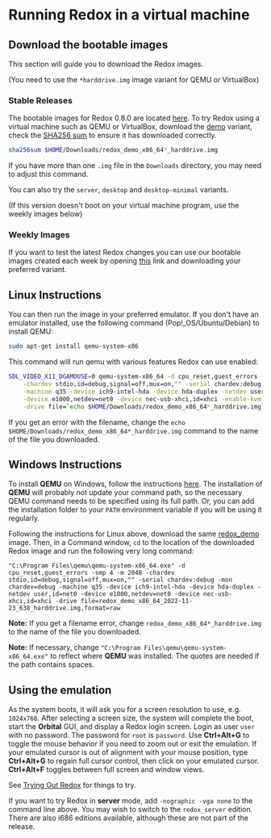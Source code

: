 # Running Redox in a virtual machine

## Download the bootable images

This section will guide you to download the Redox images.

(You need to use the `*harddrive.img` image variant for QEMU or VirtualBox)

### Stable Releases

The bootable images for Redox 0.8.0 are located [here](https://static.redox-os.org/releases/0.8.0/x86_64/). To try Redox using a virtual machine such as QEMU or VirtualBox, download the [demo](https://static.redox-os.org/releases/0.8.0/x86_64/redox_demo_x86_64_2022-11-23_638_harddrive.img) variant, check the [SHA256 sum](https://static.redox-os.org/releases/0.8.0/x86_64/SHA256SUM) to ensure it has downloaded correctly.

```sh
sha256sum $HOME/Downloads/redox_demo_x86_64*_harddrive.img
```

If you have more than one `.img` file in the `Downloads` directory, you may need to adjust this command.

You can also try the `server`, `desktop` and `desktop-minimal` variants.

(If this version doesn't boot on your virtual machine program, use the weekly images below)

### Weekly Images

If you want to test the latest Redox changes you can use our bootable images created each week by opening [this](https://static.redox-os.org/img) link and downloading your preferred variant.

## Linux Instructions

You can then run the image in your preferred emulator. If you don't have an emulator installed, use the following command (Pop!_OS/Ubuntu/Debian) to install QEMU:

```sh
sudo apt-get install qemu-system-x86
```

This command will run qemu with various features Redox can use enabled:

```sh
SDL_VIDEO_X11_DGAMOUSE=0 qemu-system-x86_64 -d cpu_reset,guest_errors -smp 4 -m 2048 \
    -chardev stdio,id=debug,signal=off,mux=on,"" -serial chardev:debug -mon chardev=debug \
    -machine q35 -device ich9-intel-hda -device hda-duplex -netdev user,id=net0 \
    -device e1000,netdev=net0 -device nec-usb-xhci,id=xhci -enable-kvm -cpu host \
	-drive file=`echo $HOME/Downloads/redox_demo_x86_64*_harddrive.img`,format=raw
```

If you get an error with the filename, change the `echo $HOME/Downloads/redox_demo_x86_64*_harddrive.img` command to the name of the file you downloaded.

## Windows Instructions

To install **QEMU** on Windows, follow the instructions [here](https://www.qemu.org/download/#windows). The installation of **QEMU** will probably not update your command path, so the necessary QEMU command needs to be specified using its full path. Or, you can add the installation folder to your `PATH` environment variable if you will be using it regularly.

Following the instructions for Linux above, download the same [redox_demo](https://static.redox-os.org/releases/0.8.0/x86_64/redox_demo_x86_64_2022-11-23_638_harddrive.img) image. Then, in a Command window, `cd` to the location of the downloaded Redox image and run the following very long command:

```
"C:\Program Files\qemu\qemu-system-x86_64.exe" -d cpu_reset,guest_errors -smp 4 -m 2048 -chardev stdio,id=debug,signal=off,mux=on,"" -serial chardev:debug -mon chardev=debug -machine q35 -device ich9-intel-hda -device hda-duplex -netdev user,id=net0 -device e1000,netdev=net0 -device nec-usb-xhci,id=xhci -drive file=redox_demo_x86_64_2022-11-23_638_harddrive.img,format=raw
```

**Note:** If you get a filename error, change `redox_demo_x86_64*_harddrive.img` to the name of the file you downloaded.

**Note:** If necessary, change `"C:\Program Files\qemu\qemu-system-x86_64.exe"` to reflect where **QEMU** was installed. The quotes are needed if the path contains spaces.


## Using the emulation

As the system boots, it will ask you for a screen resolution to use, e.g. `1024x768`. After selecting a screen size, the system will complete the boot, start the **Orbital** GUI, and display a Redox login screen. Login as user `user` with no password. The password for `root` is `password`. Use **Ctrl+Alt+G** to toggle the mouse behavior if you need to zoom out or exit the emulation. If your emulated cursor is out of alignment with your mouse position, type **Ctrl+Alt+G** to regain full cursor control, then click on your emulated cursor. **Ctrl+Alt+F** toggles between full screen and window views.

See [Trying Out Redox](./ch02-04-trying-out-redox.md) for things to try.

If you want to try Redox in **server** mode, add `-nographic -vga none` to the command line above. You may wish to switch to the `redox_server` edition. There are also i686 editions available, although these are not part of the release.
